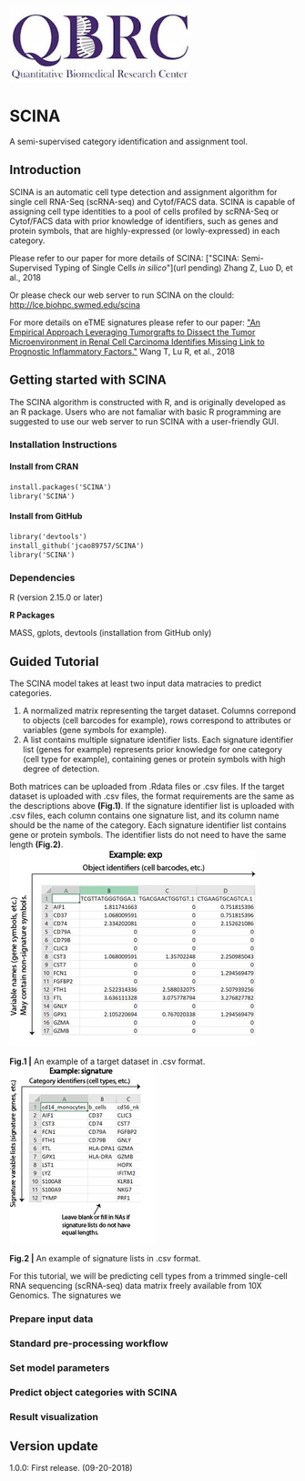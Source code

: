 ![SCINA_logo](QBRC.jpg)
# SCINA
A semi-supervised category identification and assignment tool.
## Introduction
SCINA is an automatic cell type detection and assignment algorithm for single cell RNA-Seq (scRNA-seq) and Cytof/FACS data. SCINA is capable of assigning cell type identities to a pool of cells profiled by scRNA-Seq or Cytof/FACS data with prior knowledge of identifiers, such as genes and protein symbols, that are highly-expressed (or lowly-expressed) in each category. 

Please refer to our paper for more details of SCINA:
["SCINA: Semi-Supervised Typing of Single Cells *in silico*"](url pending) Zhang Z, Luo D, et al., 2018

Or please check our web server to run SCINA on the clould: http://lce.biohpc.swmed.edu/scina 

For more details on eTME signatures please refer to our paper:
["An Empirical Approach Leveraging Tumorgrafts to Dissect the Tumor Microenvironment in Renal Cell Carcinoma Identifies Missing Link to Prognostic Inflammatory Factors."](http://cancerdiscovery.aacrjournals.org/content/early/2018/06/08/2159-8290.CD-17-1246) Wang T, Lu R, et al., 2018

## Getting started with SCINA
The SCINA algorithm is constructed with R, and is originally developed as an R package. Users who are not famaliar with basic R programming are suggested to use our web server to run SCINA with a user-friendly GUI. 
### Installation Instructions
#### Install from CRAN
```{r}
install.packages('SCINA')
library('SCINA')
```
#### Install from GitHub
```{r}
library('devtools')
install_github('jcao89757/SCINA')
library('SCINA')
```
### Dependencies
R (version 2.15.0 or later)

**R Packages**

MASS, gplots, devtools (installation from GitHub only)
## Guided Tutorial
The SCINA model takes at least two input data matracies to predict categories.
1. A normalized matrix representing the target dataset. Columns correpond to objects (cell barcodes for example), rows correspond to attributes or variables (gene symbols for example). 
2. A list contains multiple signature identifier lists. Each signature identifier list (genes for example) represents prior knowledge for one category (cell type for example), containing genes or protein symbols with high degree of detection.

Both matrices can be uploaded from .Rdata files or .csv files. If the target dataset is uploaded with .csv files, the format requirements are the same as the descriptions above **(Fig.1)**. If the signature identifier list is uploaded with .csv files, each column contains one signature list, and its column name should be the name of the category. Each signature identifier list contains gene or protein symbols. The identifier lists do not need to have the same length **(Fig.2)**.
![exp_example](exp_example.jpg)

**Fig.1 |** An example of a target dataset in .csv format.
![exp_signature](exp_signature.jpg)

**Fig.2 |** An example of signature lists in .csv format.

For this tutorial, we will be predicting cell types from a trimmed single-cell RNA sequencing (scRNA-seq) data matrix freely available from 10X Genomics. The signatures we 
### Prepare input data
### Standard pre-processing workflow
### Set model parameters
### Predict object categories with SCINA
### Result visualization
## Version update
1.0.0: First release. (09-20-2018)
